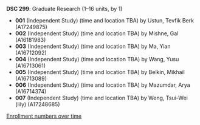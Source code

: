 **DSC 299**: Graduate Research (1–16 units, by 1)

- **001** (Independent Study) (time and location TBA) by Ustun, Tevfik Berk (A17249875)
- **002** (Independent Study) (time and location TBA) by Mishne, Gal (A16181983)
- **003** (Independent Study) (time and location TBA) by Ma, Yian (A16712092)
- **004** (Independent Study) (time and location TBA) by Wang, Yusu (A16713061)
- **005** (Independent Study) (time and location TBA) by Belkin, Mikhail (A16713089)
- **006** (Independent Study) (time and location TBA) by Mazumdar, Arya (A16714374)
- **007** (Independent Study) (time and location TBA) by Weng, Tsui-Wei (lily) (A17248685)

[Enrollment numbers over time](./DSC299.tsv)

